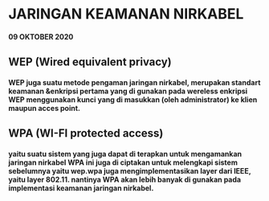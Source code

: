 # JARINGAN KEAMANAN NIRKABEL


#### 09 OKTOBER 2020

## WEP (Wired equivalent privacy)

#### WEP juga suatu metode pengaman jaringan nirkabel, merupakan standart keamanan &enkripsi pertama yang di gunakan pada wereless enkripsi WEP menggunakan kunci yang di masukkan (oleh administrator) ke klien maupun acces point.

## WPA (WI-FI protected access)

#### yaitu suatu sistem yang juga dapat di terapkan untuk mengamankan jaringan nirkabel WPA ini juga di ciptakan untuk melengkapi sistem sebelumnya yaitu wep.wpa juga mengimplementasikan layer dari IEEE, yaitu layer 802.11. nantinya WPA akan lebih banyak di gunakan pada implementasi keamanan jaringan nirkabel.




